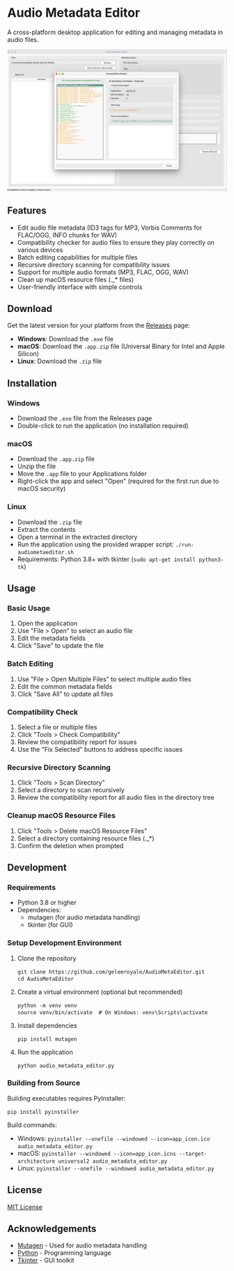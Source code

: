 # Audio Metadata Editor

A cross-platform desktop application for editing and managing metadata in audio files.

![Audio Metadata Editor Screenshot](screenshot.png)

## Features

- Edit audio file metadata (ID3 tags for MP3, Vorbis Comments for FLAC/OGG, INFO chunks for WAV)
- Compatibility checker for audio files to ensure they play correctly on various devices
- Batch editing capabilities for multiple files
- Recursive directory scanning for compatibility issues
- Support for multiple audio formats (MP3, FLAC, OGG, WAV)
- Clean up macOS resource files (._* files)
- User-friendly interface with simple controls

## Download

Get the latest version for your platform from the [Releases](https://github.com/geleeroyale/AudioMetaEditor/releases) page:

- **Windows**: Download the `.exe` file
- **macOS**: Download the `.app.zip` file (Universal Binary for Intel and Apple Silicon)
- **Linux**: Download the `.zip` file

## Installation

### Windows
- Download the `.exe` file from the Releases page
- Double-click to run the application (no installation required)

### macOS
- Download the `.app.zip` file
- Unzip the file
- Move the `.app` file to your Applications folder
- Right-click the app and select "Open" (required for the first run due to macOS security)

### Linux
- Download the `.zip` file
- Extract the contents
- Open a terminal in the extracted directory
- Run the application using the provided wrapper script: `./run-audiometaeditor.sh`
- Requirements: Python 3.8+ with tkinter (`sudo apt-get install python3-tk`)

## Usage

### Basic Usage

1. Open the application
2. Use "File > Open" to select an audio file
3. Edit the metadata fields
4. Click "Save" to update the file

### Batch Editing

1. Use "File > Open Multiple Files" to select multiple audio files
2. Edit the common metadata fields
3. Click "Save All" to update all files

### Compatibility Check

1. Select a file or multiple files
2. Click "Tools > Check Compatibility"
3. Review the compatibility report for issues
4. Use the "Fix Selected" buttons to address specific issues

### Recursive Directory Scanning

1. Click "Tools > Scan Directory"
2. Select a directory to scan recursively
3. Review the compatibility report for all audio files in the directory tree

### Cleanup macOS Resource Files

1. Click "Tools > Delete macOS Resource Files"
2. Select a directory containing resource files (._*)
3. Confirm the deletion when prompted

## Development

### Requirements

- Python 3.8 or higher
- Dependencies:
  - mutagen (for audio metadata handling)
  - tkinter (for GUI)

### Setup Development Environment

1. Clone the repository
   ```
   git clone https://github.com/geleeroyale/AudioMetaEditor.git
   cd AudioMetaEditor
   ```

2. Create a virtual environment (optional but recommended)
   ```
   python -m venv venv
   source venv/bin/activate  # On Windows: venv\Scripts\activate
   ```

3. Install dependencies
   ```
   pip install mutagen
   ```

4. Run the application
   ```
   python audio_metadata_editor.py
   ```

### Building from Source

Building executables requires PyInstaller:

```
pip install pyinstaller
```

Build commands:
- Windows: `pyinstaller --onefile --windowed --icon=app_icon.ico audio_metadata_editor.py`
- macOS: `pyinstaller --windowed --icon=app_icon.icns --target-architecture universal2 audio_metadata_editor.py`
- Linux: `pyinstaller --onefile --windowed audio_metadata_editor.py`

## License

[MIT License](LICENSE)

## Acknowledgements

- [Mutagen](https://mutagen.readthedocs.io/) - Used for audio metadata handling
- [Python](https://www.python.org/) - Programming language
- [Tkinter](https://docs.python.org/3/library/tkinter.html) - GUI toolkit
